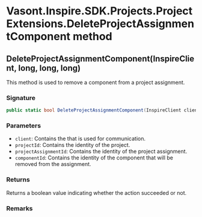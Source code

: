 # Vasont.Inspire.SDK.Projects.ProjectExtensions.DeleteProjectAssignmentComponent method
## DeleteProjectAssignmentComponent(InspireClient, long, long, long)
This method is used to remove a component from a project assignment.

### Signature
```csharp
public static bool DeleteProjectAssignmentComponent(InspireClient client, long projectId, long projectAssignmentId, long componentId)
```
### Parameters
- `client`: Contains the  that is used for communication.
- `projectId`: Contains the identity of the project.
- `projectAssignmentId`: Contains the identity of the project assignment.
- `componentId`: Contains the identity of the component that will be removed from the assignment.

### Returns
Returns a boolean value indicating whether the action succeeded or not.
### Remarks

